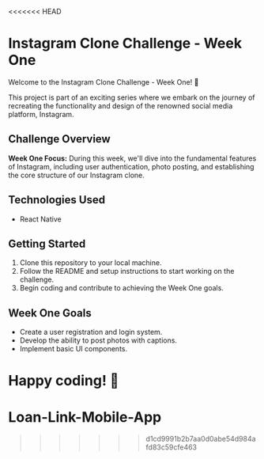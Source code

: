 <<<<<<< HEAD
# Instagram Clone Challenge - Week One

Welcome to the Instagram Clone Challenge - Week One! 📸

This project is part of an exciting series where we embark on the journey of recreating the functionality and design of the renowned social media platform, Instagram.

## Challenge Overview

**Week One Focus:** During this week, we'll dive into the fundamental features of Instagram, including user authentication, photo posting, and establishing the core structure of our Instagram clone.

## Technologies Used

- React Native

## Getting Started

1. Clone this repository to your local machine.
2. Follow the README and setup instructions to start working on the challenge.
3. Begin coding and contribute to achieving the Week One goals.

## Week One Goals

- Create a user registration and login system.
- Develop the ability to post photos with captions.
- Implement basic UI components.

Happy coding! 🚀
=======
# Loan-Link-Mobile-App
>>>>>>> d1cd9991b2b7aa0d0abe54d984afd83c59cfe463
